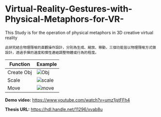 # Virtual-Reality-Gestures-with-Physical-Metaphors-for-VR-
This Study is for the operation of physical metaphors in 3D creative virtual reality
 
    此研究結合物理隱喻的直觀操作設計，分別為生成、縮放、移動，三個功能皆以物理隱喻方式做設計，透過手揮的速度和慣性連結調整物體或行為的程度。
| Function | Example |
| --- | --- |
| Create Obj | ![Obj](https://i.imgur.com/77cdAkA.jpg) |
| Scale | ![scale](https://i.imgur.com/qBPq15B.jpg) |
| Move | ![move](https://i.imgur.com/UmMLSpD.jpg) |  
  
  
  
**Demo video:** https://www.youtube.com/watch?v=umz1jstFFh4    
  
**Thesis URL:** https://hdl.handle.net/11296/xvab8u  
